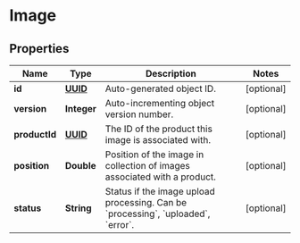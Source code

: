 
# Image

## Properties
Name | Type | Description | Notes
------------ | ------------- | ------------- | -------------
**id** | [**UUID**](UUID.md) | Auto-generated object ID. |  [optional]
**version** | **Integer** | Auto-incrementing object version number. |  [optional]
**productId** | [**UUID**](UUID.md) | The ID of the product this image is associated with. |  [optional]
**position** | **Double** | Position of the image in collection of images associated with a product. |  [optional]
**status** | **String** | Status if the image upload processing. Can be &#x60;processing&#x60;, &#x60;uploaded&#x60;, &#x60;error&#x60;. |  [optional]



